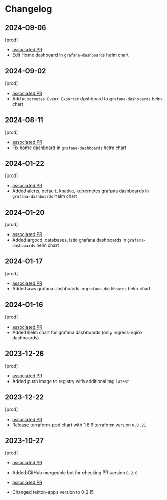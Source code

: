 # Changelog

## 2024-09-06

[prod]

- [associated PR](https://github.com/saritasa-nest/saritasa-devops-helm-charts/pull/133)
- Edit Home dashboard in `grafana-dashboards` helm chart

## 2024-09-02

[prod]

- [associated PR](https://github.com/saritasa-nest/saritasa-devops-helm-charts/pull/130)
- Add `Kubernetes Event Exporter` dashboard to `grafana-dashboards` helm chart

## 2024-08-11

[prod]

- [associated PR](https://github.com/saritasa-nest/saritasa-devops-helm-charts/pull/127)
- Fix home dashboard in `grafana-dashboards` helm chart

## 2024-01-22

[prod]

- [associated PR](https://github.com/saritasa-nest/saritasa-devops-helm-charts/pull/108)
- Added alerts, default, knative, kubernetes grafana dashboards in `grafana-dashboards` helm chart

## 2024-01-20

[prod]

- [associated PR](https://github.com/saritasa-nest/saritasa-devops-helm-charts/pull/107)
- Added argocd, databases, istio grafana dashboards in `grafana-dashboards` helm chart

## 2024-01-17

[prod]

- [associated PR](https://github.com/saritasa-nest/saritasa-devops-helm-charts/pull/106)
- Added aws grafana dashboards in `grafana-dashboards` helm chart

## 2024-01-16

[prod]

- [associated PR](https://github.com/saritasa-nest/saritasa-devops-helm-charts/pull/105)
- Added helm chart for grafana dashboards (only ingress-nginx dashboards)

## 2023-12-26

[prod]

- [associated PR](https://github.com/saritasa-nest/saritasa-devops-helm-charts/pull/100)
- Added push image to registry with additional tag `latest`

## 2023-12-22

[prod]

- [associated PR](https://github.com/saritasa-nest/saritasa-devops-helm-charts/pull/104)
- Release terraform-pod chart with 1.6.6 terraform version `0.0.21`

## 2023-10-27

[prod]

- [associated PR](https://github.com/saritasa-nest/saritasa-devops-helm-charts/pull/99)
- Added GitHub mergeable bot for checking PR  version `0.2.0`

- [associated PR](https://github.com/saritasa-nest/saritasa-devops-helm-charts/pull/98)
- Changed tekton-apps version to 0.2.15
